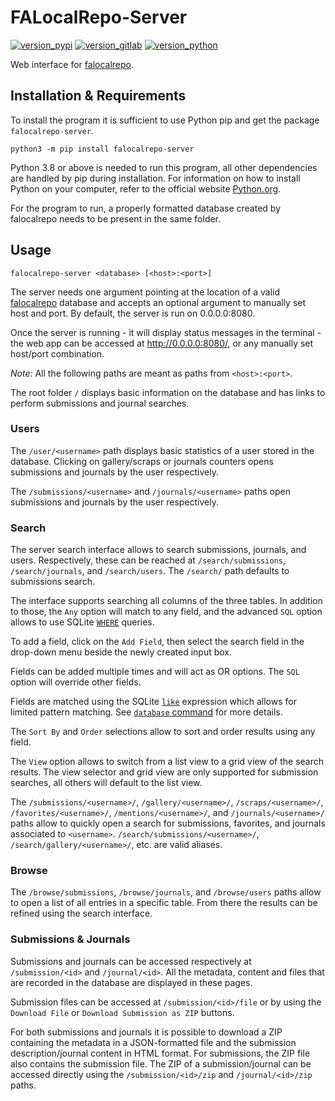 # FALocalRepo-Server

[![version_pypi](https://img.shields.io/pypi/v/falocalrepo-server?logo=pypi)](https://pypi.org/project/falocalrepo/)
[![version_gitlab](https://img.shields.io/badge/dynamic/json?logo=gitlab&color=orange&label=gitlab&query=%24%5B%3A1%5D.name&url=https%3A%2F%2Fgitlab.com%2Fapi%2Fv4%2Fprojects%2Fmatteocampinoti94%252Ffalocalrepo-server%2Frepository%2Ftags)](https://gitlab.com/MatteoCampinoti94/FALocalRepo)
[![version_python](https://img.shields.io/pypi/pyversions/falocalrepo-server?logo=Python)](https://www.python.org)

Web interface for [falocalrepo](https://pypi.org/project/falocalrepo/).

## Installation & Requirements

To install the program it is sufficient to use Python pip and get the package `falocalrepo-server`.

```shell
python3 -m pip install falocalrepo-server
```

Python 3.8 or above is needed to run this program, all other dependencies are handled by pip during installation. For information on how to install Python on your computer, refer to the official website [Python.org](https://www.python.org/).

For the program to run, a properly formatted database created by falocalrepo needs to be present in the same folder.

## Usage

```
falocalrepo-server <database> [<host>:<port>]
```

The server needs one argument pointing at the location of a valid [falocalrepo](https://pypi.org/project/falocalrepo/) database and accepts an optional argument to manually set host and port. By default, the server is run on 0.0.0.0:8080.

Once the server is running - it will display status messages in the terminal - the web app can be accessed at http://0.0.0.0:8080/, or any manually set host/port combination.

_Note:_ All the following paths are meant as paths from `<host>:<port>`.

The root folder `/` displays basic information on the database and has links to perform submissions and journal searches.

### Users

The `/user/<username>` path displays basic statistics of a user stored in the database. Clicking on gallery/scraps or journals counters opens submissions and journals by the user respectively.

The `/submissions/<username>` and `/journals/<username>` paths open submissions and journals by the user respectively.

### Search

The server search interface allows to search submissions, journals, and users. Respectively, these can be reached at `/search/submissions`, `/search/journals`, and `/search/users`. The `/search/` path defaults to submissions search.

The interface supports searching all columns of the three tables. In addition to those, the `Any` option will match to any field, and the advanced `SQL` option allows to use SQLite [`WHERE`](https://www.sqlite.org/lang_select.html#whereclause) queries.

To add a field, click on the `Add Field`, then select the search field in the drop-down menu beside the newly created input box.

Fields can be added multiple times and will act as OR options. The `SQL` option will override other fields.

Fields are matched using the SQLite [`like`](https://sqlite.org/lang_expr.html#like) expression which allows for limited pattern matching. See [`database` command](https://gitlab.com/MatteoCampinoti94/FALocalRepo#database) for more details.

The `Sort By` and `Order` selections allow to sort and order results using any field.

The `View` option allows to switch from a list view to a grid view of the search results. The view selector and grid view are only supported for submission searches, all others will default to the list view.

The `/submissions/<username>/`, `/gallery/<username>/`, `/scraps/<username>/`, `/favorites/<username>/`, `/mentions/<username>/`, and `/journals/<username>/` paths allow to quickly open a search for submissions, favorites,  and journals associated to `<username>`. `/search/submissions/<username>/`, `/search/gallery/<username>/`, etc. are valid aliases.

### Browse

The `/browse/submissions`, `/browse/journals`, and `/browse/users` paths allow to open a list of all entries in a specific table. From there the results can be refined using the search interface. 

### Submissions & Journals

Submissions and journals can be accessed respectively at `/submission/<id>` and `/journal/<id>`. All the metadata, content and files that are recorded in the database are displayed in these pages.

Submission files can be accessed at `/submission/<id>/file` or by using the `Download File` or `Download Submission as ZIP` buttons.

For both submissions and journals it is possible to download a ZIP containing the metadata in a JSON-formatted file and the submission description/journal content in HTML format. For submissions, the ZIP file also contains the submission file. The ZIP of a submission/journal can be accessed directly using the `/submission/<id>/zip` and `/journal/<id>/zip` paths.
